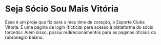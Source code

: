 # Seja Sócio Sou Mais Vitória
Esse é um proje que fiz para o meu time de coração, o Esporte Clube Vitória. É uma página de login (fictícia) para acesso à plataforma do sócio torcedor. Além disso, possui redirecionamentos para as páginas oficiais do rubronegro baiano. 
